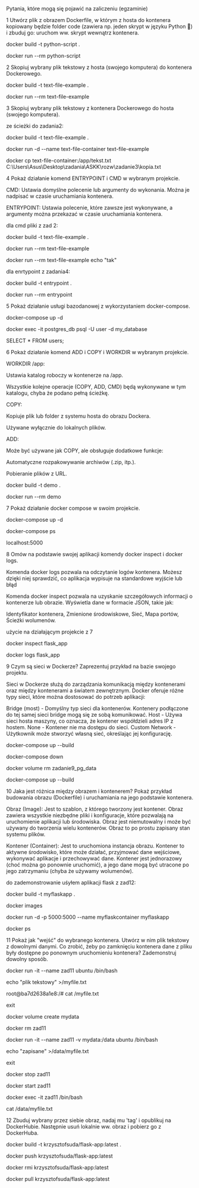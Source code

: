 Pytania, które mogą się pojawić na zaliczeniu (egzaminie)

1 Utwórz plik z obrazem Dockerfile, w którym z hosta do kontenera kopiowany będzie folder code (zawiera np. jeden skrypt w języku Python 🐍) i zbuduj go:
uruchom ww. skrypt wewnątrz kontenera.

docker build -t python-script .

docker run --rm python-script

2 Skopiuj wybrany plik tekstowy z hosta (swojego komputera) do kontenera Dockerowego.

docker build -t text-file-example .

docker run --rm text-file-example

3 Skopiuj wybrany plik tekstowy z kontenera Dockerowego do hosta (swojego komputera).

ze ścieżki do zadania2:

docker build -t text-file-example .

docker run -d --name text-file-container text-file-example

docker cp text-file-container:/app/tekst.txt C:\Users\Asus\Desktop\zadania\ASKK\rozw\zadanie3\kopia.txt

4 Pokaż działanie komend ENTRYPOINT i CMD w wybranym projekcie.

CMD: Ustawia domyślne polecenie lub argumenty do wykonania. Można je nadpisać w czasie uruchamiania kontenera.

ENTRYPOINT: Ustawia polecenie, które zawsze jest wykonywane, a argumenty można przekazać w czasie uruchamiania kontenera.

dla cmd pliki z zad 2:

docker build -t text-file-example .

docker run --rm text-file-example

docker run --rm text-file-example echo "tak"

dla enrtypoint z zadania4:

docker build -t entrypoint .

docker run --rm entrypoint

5 Pokaż działanie usługi bazodanowej z wykorzystaniem docker-compose.

docker-compose up -d

docker exec -it postgres_db psql -U user -d my_database

SELECT * FROM users;

6 Pokaż działanie komend ADD i COPY i WORKDIR w wybranym projekcie.

WORKDIR /app:

Ustawia katalog roboczy w kontenerze na /app.

Wszystkie kolejne operacje (COPY, ADD, CMD) będą wykonywane w tym katalogu, chyba że podano pełną ścieżkę.

COPY:

Kopiuje plik lub folder z systemu hosta do obrazu Dockera.

Używane wyłącznie do lokalnych plików.

ADD:

Może być używane jak COPY, ale obsługuje dodatkowe funkcje:

Automatyczne rozpakowywanie archiwów (.zip, itp.).

Pobieranie plików z URL.

docker build -t demo .

docker run --rm demo

7 Pokaż działanie docker compose w swoim projekcie.

docker-compose up -d

docker-compose ps

localhost:5000

8 Omów na podstawie swojej aplikacji komendy docker inspect i docker logs.

Komenda docker logs pozwala na odczytanie logów kontenera. Możesz dzięki niej sprawdzić, co aplikacja wypisuje na standardowe wyjście lub błąd

Komenda docker inspect pozwala na uzyskanie szczegółowych informacji o kontenerze lub obrazie. Wyświetla dane w formacie JSON, takie jak:

Identyfikator kontenera,
Zmienione środowiskowe,
Sieć,
Mapa portów,
Ścieżki wolumenów.

użycie na działającym projekcie z 7

docker inspect flask_app

docker logs flask_app

9 Czym są sieci w Dockerze? Zaprezentuj przykład na bazie swojego projektu.

Sieci w Dockerze służą do zarządzania komunikacją między kontenerami oraz między kontenerami a światem zewnętrznym. Docker oferuje różne typy sieci, które można dostosować do potrzeb aplikacji:

Bridge (most) - Domyślny typ sieci dla kontenerów. Kontenery podłączone do tej samej sieci bridge mogą się ze sobą komunikować.
Host - Używa sieci hosta maszyny, co oznacza, że kontener współdzieli adres IP z hostem.
None - Kontener nie ma dostępu do sieci.
Custom Network - Użytkownik może stworzyć własną sieć, określając jej konfigurację.

docker-compose up --build

docker-compose down

docker volume rm zadanie9_pg_data

docker-compose up --build

10 Jaka jest różnica między obrazem i kontenerem? Pokaż przykład budowania obrazu (Dockerfile) i uruchamiania na jego podstawie kontenera.

Obraz (Image): Jest to szablon, z którego tworzony jest kontener. Obraz zawiera wszystkie niezbędne pliki i konfiguracje, które pozwalają na uruchomienie aplikacji lub środowiska. Obraz jest niemutowalny i może być używany do tworzenia wielu kontenerów. Obraz to po prostu zapisany stan systemu plików.

Kontener (Container): Jest to uruchomiona instancja obrazu. Kontener to aktywne środowisko, które może działać, przyjmować dane wejściowe, wykonywać aplikacje i przechowywać dane. Kontener jest jednorazowy (choć można go ponownie uruchomić), a jego dane mogą być utracone po jego zatrzymaniu (chyba że używamy wolumenów).

do zademonstrowanie uśyłem aplikacji flask z zad12:

docker build -t myflaskapp .

docker images

docker run -d -p 5000:5000 --name myflaskcontainer myflaskapp

docker ps

11 Pokaż jak "wejść" do wybranego kontenera.
Utwórz w nim plik tekstowy z dowolnymi danymi. Co zrobić, żeby po zamknięciu kontenera dane z pliku były dostępne po ponownym uruchomieniu kontenera?
Zademonstruj dowolny sposób.

docker run -it --name zad11 ubuntu /bin/bash

 echo "plik tekstowy" >/myfile.txt

 root@ba7d2638a1e8:/# cat /myfile.txt

  exit

  docker volume create mydata

  docker rm zad11

  docker run -it --name zad11 -v mydata:/data ubuntu /bin/bash

   echo "zapisane" >/data/myfile.txt

  exit

  docker stop zad11

  docker start zad11

  docker exec -it zad11 /bin/bash

  cat /data/myfile.txt

12 Zbuduj wybrany przez siebie obraz, nadaj mu 'tag' i opublikuj na DockerHubie. Następnie usuń lokalnie ww. obraz i pobierz go z DockerHuba.

docker build -t krzysztofsuda/flask-app:latest .

docker push krzysztofsuda/flask-app:latest

docker rmi krzysztofsuda/flask-app:latest

docker pull krzysztofsuda/flask-app:latest
